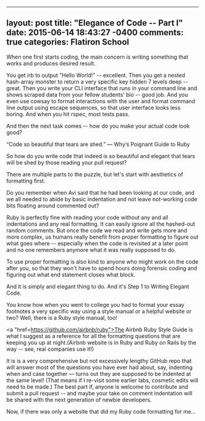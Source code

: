 ---
layout: post
title: "Elegance of Code -- Part I"
date: 2015-06-14 18:43:27 -0400
comments: true
categories: Flatiron School
--

When one first starts coding, the main concern is writing something that works and produces desired result.

You get irb to output "Hello World!" -- excellent. Then you get a nested hash-array monster to return a very specific key hidden 7 levels deep -- great. Then you write your CLI interface that runs in your command line and shows scraped data from your fellow students' bio -- good job. And you even use cowsay to format interactions with the user and format command line output using escape sequences, so that user interface looks less boring. And when you hit rspec, most tests pass.

And then the next task comes -- how do you make your actual code look good? 

“Code so beautiful that tears are shed.” — Why’s Poignant Guide to Ruby

So how do you write code that indeed is so beautiful and elegant that tears will be shed by those reading your pull request?

There are multiple parts to the puzzle, but let's start with aesthetics of formatting first.

Do you remember when Avi said that he had been looking at our code, and we all needed to abide by basic indentation and not leave not-working code bits floating around commented out?

Ruby is perfectly fine with reading your code without any and all indentations and any real formatting. It can easily ignore all the hashed-out random comments. But once the code we read and write gets more and more complex, us humans really benefit from proper formatting to figure out what goes where -- especially when the code is revisited at a later point and no one remembers anymore what it was really supposed to do. 

To use proper formatting is also kind to anyone who might work on the code after you, so that they won't have to spend hours doing forensic coding and figuring out what end statement closes what block. 

And it is simply and elegant thing to do. And it's Step 1 to Writing Elegant Code.

You know how when you went to college you had to format your essay footnotes a very specific way using a style manual or a helpful website or two? Well, there is a Ruby style manual, too!

<a "href=https://github.com/airbnb/ruby">The Airbnb Ruby Style Guide</a> is what I suggest as a reference for all the formatting questions that are keeping you up at night.(Airbnb website is in Ruby and Ruby on Rails by the way -- see, real companies use it!)

 It is is a very comprehensive but not excessively lengthy GitHub repo that will answer most of the questions you have ever had about, say, indenting when and case together — turns out they are supposed to be indented at the same level! (That means if I re-visit some earlier labs, cosmetic edits will need to be made.) The best part if, anyone is welcome to contribute and submit a pull request -- and maybe your take on comment indentation will be shared with the next generation of newbie developers.

Now, if there was only a website that did my Ruby code formatting for me...



